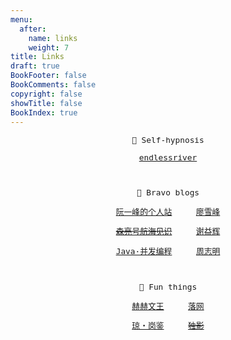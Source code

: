 ```yaml
---
menu:
  after:
    name: links
    weight: 7
title: Links
draft: true
BookFooter: false
BookComments: false
copyright: false
showTitle: false
BookIndex: true
---
```


<center style="font-family:monospace; font-size:0.8rem">

🔗️ Self-hypnosis
<br/>

[endlessriver](https://github.com/wangy325/endlessriver)<br/>
<!-- [示例代码](https://github.com/wangy325/java-review)<br/> -->
<!-- [hugo-theme-even](https://github.com/wangy325/hugo-theme-even)<br/> -->
<!-- [mybatis-plus-starter](https://github.com/wangy325/mybatis-plus-starter) -->

<br/>

📔️ Bravo blogs
<br/>

[阮一峰的个人站](http://www.ruanyifeng.com/home.html)&nbsp;&nbsp;&nbsp;&nbsp;
[廖雪峰](https://www.liaoxuefeng.com/)
<br/>

[~~森亮号航海见识~~](http://see.sl088.com/)&nbsp;&nbsp;&nbsp;&nbsp;
[谢益辉](https://yihui.org/)
<br/>

[Java·并发编程](https://ifeve.com/category/java/)&nbsp;&nbsp;&nbsp;&nbsp;
[周志明](https://icyfenix.cn/summary/)

<br/>

🌊️ Fun things

[赫赫文王](https://kqh.me/)&nbsp;&nbsp;&nbsp;&nbsp;
[落网](https://www.indie.cn/)
<br/>

[琼・岗鉴](http://khangey.com/cn/)&nbsp;&nbsp;&nbsp;&nbsp;
[~~独影~~](http://www.doing.ws/)
</center>
